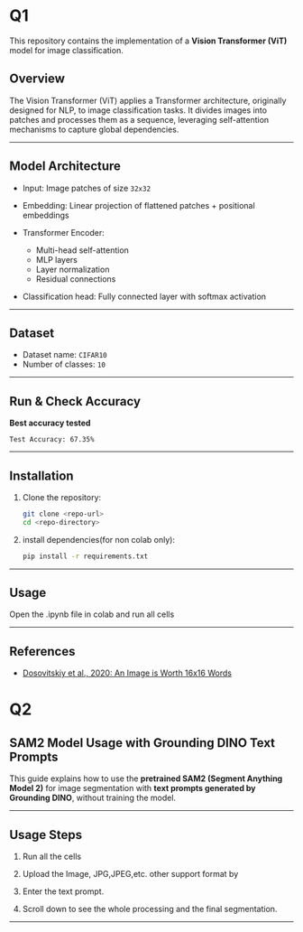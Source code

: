 # Q1

This repository contains the implementation of a **Vision Transformer (ViT)** model for image classification.


## Overview

The Vision Transformer (ViT) applies a Transformer architecture, originally designed for NLP, to image classification tasks. It divides images into patches and processes them as a sequence, leveraging self-attention mechanisms to capture global dependencies.

---

## Model Architecture

* Input: Image patches of size `32x32`
* Embedding: Linear projection of flattened patches + positional embeddings
* Transformer Encoder:

  * Multi-head self-attention
  * MLP layers
  * Layer normalization
  * Residual connections
* Classification head: Fully connected layer with softmax activation

---

## Dataset

* Dataset name: `CIFAR10`
* Number of classes: `10`
---

## Run & Check Accuracy



 **Best accuracy tested**

   ```
   Test Accuracy: 67.35%
   ```

---

## Installation

1. Clone the repository:

   ```bash
   git clone <repo-url>
   cd <repo-directory>
   ```
2. install dependencies(for non colab only):

   ```bash
   pip install -r requirements.txt
   ```

---

## Usage

Open the .ipynb file in colab and run all cells

---

## References

* [Dosovitskiy et al., 2020: An Image is Worth 16x16 Words](https://arxiv.org/abs/2010.11929)

# Q2

## SAM2 Model Usage with Grounding DINO Text Prompts

This guide explains how to use the **pretrained SAM2 (Segment Anything Model 2)** for image segmentation with **text prompts generated by Grounding DINO**, without training the model.

---

## Usage Steps

1. Run all the cells

2. Upload the Image, JPG,JPEG,etc. other support format by 

3. Enter the text prompt.

4. Scroll down to see the whole processing and the final segmentation.

---
